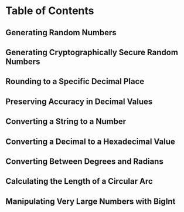 # Table of Contents

## Generating Random Numbers

## Generating Cryptographically Secure Random Numbers

## Rounding to a Specific Decimal Place

## Preserving Accuracy in Decimal Values

## Converting a String to a Number

## Converting a Decimal to a Hexadecimal Value

## Converting Between Degrees and Radians

## Calculating the Length of a Circular Arc

## Manipulating Very Large Numbers with BigInt
